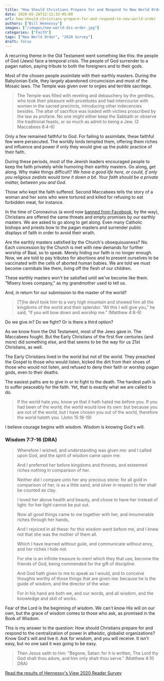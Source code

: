 ```yaml
---
title: "How Should Christians Prepare for and Respond to New World Order"
date: 2020-05-26T12:11:33-05:00
url: how-should-christians-prepare-for-and-respond-to-new-world-order
authors: ["Bill Hennessy"]
images: ["/images/new-world-dis-order.jpg"]
categories: ["Faith"]
tags: ["New World Order", "2020 Survey"]
draft: false
---
```


A recurring theme in the Old Testament went something like this: the people of God (Jews) face a temporal crisis. The people of God surrender to a pagan nation, paying tribute to both the foreigners and to their gods. 

Most of the chosen people assimilate with their earthly masters. During the Babylonian Exile, they largely abandoned circumcision and most of the Mosaic laws. The Temple was given over to orgies and terrible sacrilege. 

> The Temple was filled with reveling and debauchery by the gentiles, who took their pleasure with prostitutes and had intercourse with women in the sacred precincts, introducing other indecencies besides. The altar of sacrifice was loaded with victims proscribed by the law as profane. No one might either keep the Sabbath or observe the traditional feasts, or so much as admit to being a Jew. (2 Maccabees 6:4-6)

Only a few remained faithful to God. For failing to assimilate, these faithful few were persecuted. The worldly lords tempted them, offering them riches and influence and power if only they would give up the *public* practice of their faith. 

During these periods, most of the Jewish leaders encouraged people to keep the faith privately while humoring their earthly masters. Go along, get along. Why make things difficult? *We have a good life here, or could, if only you religious zealots would tone it down a bit. Your faith should be a private matter, between you and God.*

Those who kept the faith suffered. Second Maccabees tells the story of a woman and her sons who were tortured and killed for refusing to eat forbidden meat, for instance. 

In the time of Coronavirus (a word now [banned from Facebook](https://bigleaguepolitics.com/facebook-mass-censoring-any-mention-of-the-word-coronavirus/), by the way), Christians are offered the same threats and empty promises by our earthly masters. We are asked to go along to get along. Even many Catholic bishops and priests bow to the pagan masters and surrender public displays of faith in order to avoid their wrath. 

Are the earthly masters satisfied by the Church's obsequiousness? No. Each concession by the Church is met with new demands for further worship of Baal, so to speak. Merely hiding our faith is no longer enough. Now, we are told to pay tributes for abortions and to present ourselves to be vaccinated with the cells of aborted human babies. We are told we must become cannibals like them, living off the flesh of our children. 

These earthly masters won't be satisfied until we've become like them. "Misery loves company," as my grandmother used to tell us. 

And, in return for our submission to the master of the world? 

> [T]he devil took him to a very high mountain and showed him all the kingdoms of the world and their splendor. “All this I will give you,” he said, “if you will bow down and worship me.” (Matthew 4:8-9)

Do we give in? Do we fight? Or is there a third option? 

As we know from the Old Testament, most of the Jews gave in. The Maccabees fought. But the Early Christians of the first five centuries (and more) did something else, and that seems to be the way for us 21st Christians, as well.

The Early Christians lived in the world but not of the world. They preached the Gospel to those who would listen, kicked the dirt from their shoes of those who would not listen, and refused to deny their faith or worship pagan gods, even to their deaths. 

The easiest paths are to give in or to fight to the death. The hardest path is to suffer peaceably for the faith. Yet, that is exactly what we are called to do. 

> If the world hate you, know ye that it hath hated me before you. If you had been of the world, the world would love its own: but because you are not of the world, but I have chosen you out of the world, therefore the world hateth you. (John 15:18-19)

I believe courage begins with wisdom. Wisdom is knowing God's will. 

### Wisdom 7:7-16 (DRA)

> Wherefore I wished, and understanding was given me: and I called upon God, and the spirit of wisdom came upon me:
> 
> And I preferred her before kingdoms and thrones, and esteemed riches nothing in comparison of her.
> 
> Neither did I compare unto her any precious stone: for all gold in comparison of her, is as a little sand, and silver in respect to her shall be counted as clay.
> 
> I loved her above health and beauty, and chose to have her instead of light: for her light cannot be put out.
> 
> Now all good things came to me together with her, and innumerable riches through her hands,
> 
> And I rejoiced in all these: for this wisdom went before me, and I knew not that she was the mother of them all.
> 
> Which I have learned without guile, and communicate without envy, and her riches I hide not.
> 
> For she is an infinite treasure to men! which they that use, become the friends of God, being commended for the gift of discipline.
> 
> And God hath given to me to speak as I would, and to conceive thoughts worthy of those things that are given me: because he is the guide of wisdom, and the director of the wise:
> 
> For in his hand are both we, and our words, and all wisdom, and the knowledge and skill of works.


Fear of the Lord is the beginning of wisdom. We can't know His will on our own, but the grace of wisdom comes to those who ask, as promised in the Book of Wisdom.

This is my answer to the question: How should Christians prepare for and respond to the centralization of power in atheistic, globalist organizations? Know God's will and live it. Ask for wisdom, and you will receive. It isn't easy, but no one said it was going to be easy. 

> Then Jesus saith to him: "Begone, Satan: for it is written, The Lord thy God shalt thou adore, and him only shalt thou serve." (Matthew 4:10 DRA)


[Read the results of Hennessy's View 2020 Reader Survey](https://hennessysview.com/results-are-in-hennessysview-2020-reader-survey/)